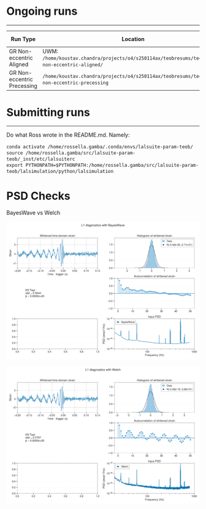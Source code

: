 # Ongoing runs
---
| Run Type | Location | Summary Pages|
|---       |---       |---           |
| GR Non-eccentric Aligned | UWM: `/home/koustav.chandra/projects/o4/s250114ax/teobresums/teobresums-non-eccentric-aligned/` |
| GR Non-eccentric Precessing | `/home/koustav.chandra/projects/o4/s250114ax/teobresums/teobresums-non-eccentric-precessing`| 


# Submitting runs
---
Do what Ross wrote in the README.md. Namely:
```
conda activate /home/rossella.gamba/.conda/envs/lalsuite-param-teob/
source /home/rossella.gamba/src/lalsuite-param-teob/_inst/etc/lalsuiterc
export PYTHONPATH=$PYTHONPATH:/home/rossella.gamba/src/lalsuite-param-teob/lalsimulation/python/lalsimulation
```

# PSD Checks

BayesWave vs Welch

![BayesWave](L1_BayesWave_diagnostics.png)

![BayesWave](L1_Welch_diagnostics.png)

